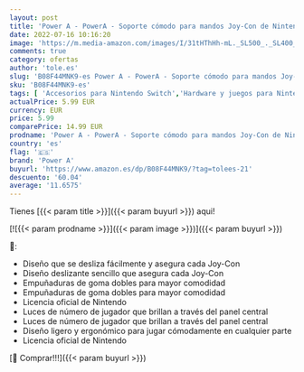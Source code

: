 ```yaml
---
layout: post
title: 'Power A - PowerA - Soporte cómodo para mandos Joy-Con de Nintendo Switch  diseño de Animal Crossing'
date: 2022-07-16 10:16:20
image: 'https://m.media-amazon.com/images/I/31tHThHh-mL._SL500_._SL400_.jpg'
comments: true
category: ofertas
author: 'tole.es'
slug: 'B08F44MNK9-es Power A - PowerA - Soporte cómodo para mandos Joy-Con de...'
sku: 'B08F44MNK9-es'
tags: [ 'Accesorios para Nintendo Switch','Hardware y juegos para Nintendo Switch','Mandos para Nintendo Switch','Videojuegos','nintendo','power a','🇪🇸', ]
actualPrice: 5.99 EUR
currency: EUR
price: 5.99
comparePrice: 14.99 EUR
prodname: 'Power A - PowerA - Soporte cómodo para mandos Joy-Con de Nintendo Switch  diseño de Animal Crossing'
country: 'es'
flag: '🇪🇸'
brand: 'Power A'
buyurl: 'https://www.amazon.es/dp/B08F44MNK9/?tag=tolees-21'
descuento: '60.04'
average: '11.6575'
---
```


Tienes [{{< param title >}}]({{< param buyurl >}}) aqui!

[![{{< param prodname >}}]({{< param image >}})]({{< param buyurl >}})

🔎:

- Diseño que se desliza fácilmente y asegura cada Joy-Con
- Diseño deslizante sencillo que asegura cada Joy-Con
- Empuñaduras de goma dobles para mayor comodidad
- Empuñaduras de goma dobles para mayor comodidad
- Licencia oficial de Nintendo
- Luces de número de jugador que brillan a través del panel central
- Luces de número de jugador que brillan a través del panel central
- Diseño ligero y ergonómico para jugar cómodamente en cualquier parte
- Licencia oficial de Nintendo

[🛒 Comprar!!!]({{< param buyurl >}})
